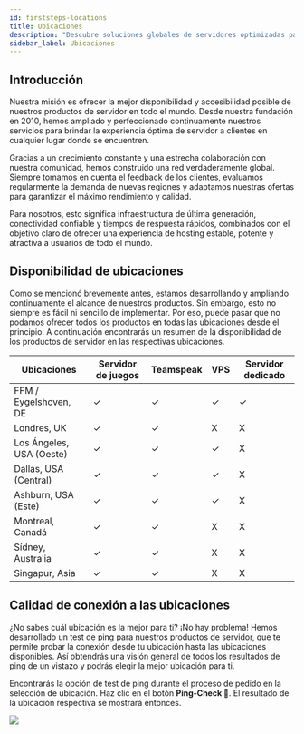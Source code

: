 ```yaml
---
id: firststeps-locations
title: Ubicaciones
description: "Descubre soluciones globales de servidores optimizadas para rendimiento y fiabilidad para mejorar tu experiencia de hosting en todo el mundo → Aprende más ahora"
sidebar_label: Ubicaciones
---
```




## Introducción

Nuestra misión es ofrecer la mejor disponibilidad y accesibilidad posible de nuestros productos de servidor en todo el mundo. Desde nuestra fundación en 2010, hemos ampliado y perfeccionado continuamente nuestros servicios para brindar la experiencia óptima de servidor a clientes en cualquier lugar donde se encuentren.  

Gracias a un crecimiento constante y una estrecha colaboración con nuestra comunidad, hemos construido una red verdaderamente global. Siempre tomamos en cuenta el feedback de los clientes, evaluamos regularmente la demanda de nuevas regiones y adaptamos nuestras ofertas para garantizar el máximo rendimiento y calidad.  

Para nosotros, esto significa infraestructura de última generación, conectividad confiable y tiempos de respuesta rápidos, combinados con el objetivo claro de ofrecer una experiencia de hosting estable, potente y atractiva a usuarios de todo el mundo.



## Disponibilidad de ubicaciones

Como se mencionó brevemente antes, estamos desarrollando y ampliando continuamente el alcance de nuestros productos. Sin embargo, esto no siempre es fácil ni sencillo de implementar. Por eso, puede pasar que no podamos ofrecer todos los productos en todas las ubicaciones desde el principio. A continuación encontrarás un resumen de la disponibilidad de los productos de servidor en las respectivas ubicaciones. 

| Ubicaciones             | Servidor de juegos | Teamspeak | VPS | Servidor dedicado |
| ----------------------- | ------------------ | --------- | --- | ----------------- |
| FFM / Eygelshoven, DE   | ✓                  | ✓         | ✓   | ✓                 |
| Londres, UK             | ✓                  | ✓         | X   | X                 |
| Los Ángeles, USA (Oeste)| ✓                  | ✓         | ✓   | X                 |
| Dallas, USA (Central)   | ✓                  | ✓         | ✓   | X                 |
| Ashburn, USA (Este)     | ✓                  | ✓         | ✓   | X                 |
| Montreal, Canadá        | ✓                  | ✓         | X   | X                 |
| Sídney, Australia       | ✓                  | ✓         | X   | X                 |
| Singapur, Asia          | ✓                  | ✓         | X   | X                 |



## Calidad de conexión a las ubicaciones

¿No sabes cuál ubicación es la mejor para ti? ¡No hay problema! Hemos desarrollado un test de ping para nuestros productos de servidor, que te permite probar la conexión desde tu ubicación hasta las ubicaciones disponibles. Así obtendrás una visión general de todos los resultados de ping de un vistazo y podrás elegir la mejor ubicación para ti. 

Encontrarás la opción de test de ping durante el proceso de pedido en la selección de ubicación. Haz clic en el botón **Ping-Check 🚀**. El resultado de la ubicación respectiva se mostrará entonces. 

![](https://screensaver01.zap-hosting.com/index.php/s/9q9X3tFrjbWkitD/preview)